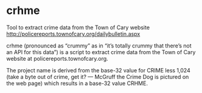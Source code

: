 # crhme

Tool to extract crime data from the Town of Cary website
http://policereports.townofcary.org/dailybulletin.aspx

crhme (pronounced as “crummy” as in “it’s totally crummy that there’s not an API for this data”) is a script to extract crime data from the Town of Cary website at policereports.townofcary.org. 

The project name is derived from the base-32 value for CRIME less 1,024 (take a byte out of crime, get it? — McGruff the Crime Dog is pictured on the web page) which results in a base-32 value CRHME.
